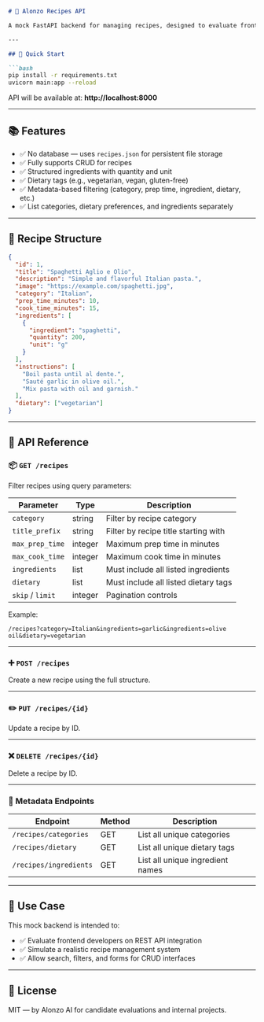 
```markdown
# 🍳 Alonzo Recipes API

A mock FastAPI backend for managing recipes, designed to evaluate frontend developers on React + API integration skills.

---

## 🚀 Quick Start

```bash
pip install -r requirements.txt
uvicorn main:app --reload
```

API will be available at:
**http://localhost:8000**

---

## 📚 Features

- ✅ No database — uses `recipes.json` for persistent file storage
- ✅ Fully supports CRUD for recipes
- ✅ Structured ingredients with quantity and unit
- ✅ Dietary tags (e.g., vegetarian, vegan, gluten-free)
- ✅ Metadata-based filtering (category, prep time, ingredient, dietary, etc.)
- ✅ List categories, dietary preferences, and ingredients separately

---

## 🥣 Recipe Structure

```json
{
  "id": 1,
  "title": "Spaghetti Aglio e Olio",
  "description": "Simple and flavorful Italian pasta.",
  "image": "https://example.com/spaghetti.jpg",
  "category": "Italian",
  "prep_time_minutes": 10,
  "cook_time_minutes": 15,
  "ingredients": [
    {
      "ingredient": "spaghetti",
      "quantity": 200,
      "unit": "g"
    }
  ],
  "instructions": [
    "Boil pasta until al dente.",
    "Sauté garlic in olive oil.",
    "Mix pasta with oil and garnish."
  ],
  "dietary": ["vegetarian"]
}
```

---

## 🔌 API Reference

### 📦 `GET /recipes`

Filter recipes using query parameters:

| Parameter         | Type     | Description                                      |
|-------------------|----------|--------------------------------------------------|
| `category`        | string   | Filter by recipe category                        |
| `title_prefix`    | string   | Filter by recipe title starting with             |
| `max_prep_time`   | integer  | Maximum prep time in minutes                     |
| `max_cook_time`   | integer  | Maximum cook time in minutes                     |
| `ingredients`     | list     | Must include all listed ingredients              |
| `dietary`         | list     | Must include all listed dietary tags             |
| `skip` / `limit`  | integer  | Pagination controls                              |

Example:
```
/recipes?category=Italian&ingredients=garlic&ingredients=olive oil&dietary=vegetarian
```

---

### ➕ `POST /recipes`

Create a new recipe using the full structure.

---

### ✏️ `PUT /recipes/{id}`

Update a recipe by ID.

---

### ❌ `DELETE /recipes/{id}`

Delete a recipe by ID.

---

### 🧠 Metadata Endpoints

| Endpoint               | Method | Description                         |
|------------------------|--------|-------------------------------------|
| `/recipes/categories`  | GET    | List all unique categories          |
| `/recipes/dietary`     | GET    | List all unique dietary tags        |
| `/recipes/ingredients` | GET    | List all unique ingredient names    |

---

## 🧰 Use Case

This mock backend is intended to:
- ✅ Evaluate frontend developers on REST API integration
- ✅ Simulate a realistic recipe management system
- ✅ Allow search, filters, and forms for CRUD interfaces

---

## 🪪 License

MIT — by Alonzo AI for candidate evaluations and internal projects.
```
